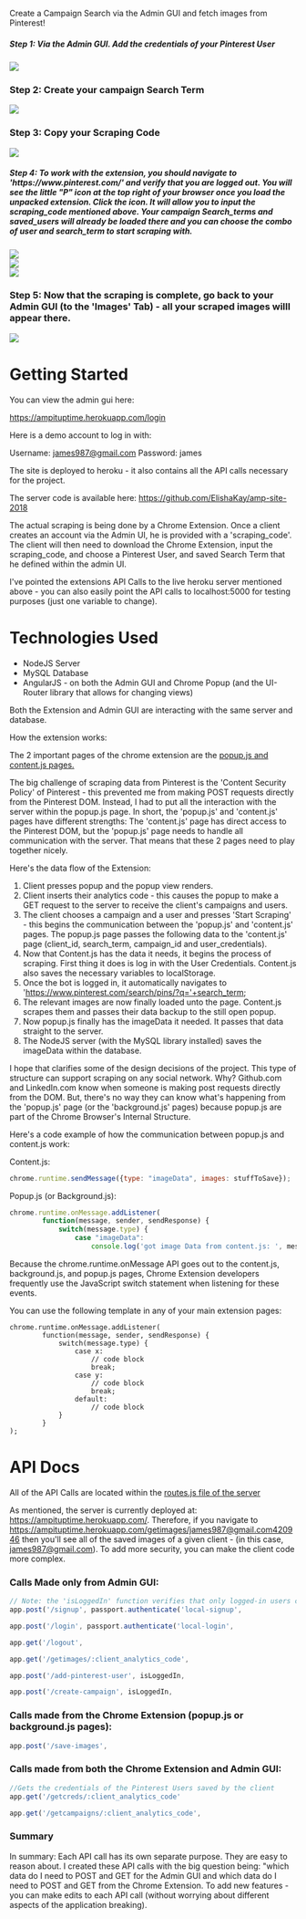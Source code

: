 Create a Campaign Search via the Admin GUI and fetch images from Pinterest!

<h5>Step 1: Via the Admin GUI. Add the credentials of your Pinterest User</h5>

<img src="img/admin-gui-add-users.png">

<br>

<h3>Step 2: Create your campaign Search Term</h3>

<img src="img/admin-gui-add-campaign-search-terms.png">

<br>

<h3>Step 3: Copy your Scraping Code</h3>

<img src="img/admin-gui-access-your-scraping-code.png">

<br>

<h5>Step 4: To work with the extension, you should navigate to 'https://www.pinterest.com/' and verify that you are logged out. You will see the little "P" icon at the top right of your browser once you load the unpacked extension. Click the icon. It will allow you to input the scraping_code mentioned above. Your campaign Search_terms and saved_users will already be loaded there and you can choose the combo of user and search_term to start scraping with.</h5>

<img src="img/bot-screenshot1.png">

<br>

<img src="img/bot-screenshot2-choose-campaign-and-user.png">

<br>

<img src="img/bot-screenshot-3-banana-pictures-saved.png">

<br>

<h3>Step 5: Now that the scraping is complete, go back to your Admin GUI (to the 'Images' Tab) - all your scraped images willl appear there.</h3>

<img src="img/admin-gui-view-images.png">

<br>

<h1>Getting Started</h1>

You can view the admin gui here:

https://ampituptime.herokuapp.com/login

Here is a demo account to log in with:

Username: james987@gmail.com
Password: james

The site is deployed to heroku - it also contains all the API calls necessary for the project.

The server code is available here: https://github.com/ElishaKay/amp-site-2018

The actual scraping is being done by a Chrome Extension. Once a client creates an account via the Admin UI, he is provided with a 'scraping_code'. The client will then need to download the Chrome Extension, input the scraping_code, and choose a Pinterest User, and saved Search Term that he defined within the admin UI.

I've pointed the extensions API Calls to the live heroku server mentioned above - you can also easily point the API calls to localhost:5000 for testing purposes (just one variable to change).


<h1>Technologies Used</h1>

- NodeJS Server
- MySQL Database
- AngularJS - on both the Admin GUI and Chrome Popup (and the UI-Router library that allows for changing views)

Both the Extension and Admin GUI are interacting with the same server and database.

How the extension works:

The 2 important pages of the chrome extension are the <a href="https://github.com/ElishaKay/pinterest_bot/tree/master/js/app">popup.js and content.js pages.</a>

The big challenge of scraping data from Pinterest is the 'Content Security Policy' of Pinterest - this prevented me from making POST requests directly from the Pinterest DOM. Instead, I had to put all the interaction with the server within the popup.js page.  In short, the 'popup.js' and 'content.js' pages have different strengths: The 'content.js' page has direct access to the Pinterest DOM, but the 'popup.js' page needs to handle all communication with the server. That means that these 2 pages need to play together nicely.

Here's the data flow of the Extension:

1. Client presses popup and the popup view renders.
2. Client inserts their analytics code - this causes the popup to make a GET request to the server to receive the client's campaigns and users.
3. The client chooses a campaign and a user and presses 'Start Scraping' - this begins the communication between the 'popup.js' and 'content.js' pages. The popup.js page passes the following data to the 'content.js' page (client_id, search_term, campaign_id and user_credentials). 
4. Now that Content.js has the data it needs, it begins the process of scraping. First thing it does is log in with the User Credentials. Content.js also saves the necessary variables to localStorage.
5. Once the bot is logged in, it automatically navigates to 'https://www.pinterest.com/search/pins/?q='+search_term;
6. The relevant images are now finally loaded unto the page. Content.js scrapes them and passes their data backup to the still open popup. 
7. Now popup.js finally has the imageData it needed. It passes that data straight to the server.
8. The NodeJS server (with the MySQL library installed) saves the imageData within the database.


I hope that clarifies some of the design decisions of the project. This type of structure can support scraping on any social network. Why? Github.com and LinkedIn.com know when someone is making post requests directly from the DOM. But, there's no way they can know what's happening from the 'popup.js' page (or the 'background.js' pages) because popup.js are part of the Chrome Browser's Internal Structure.

Here's a code example of how the communication between popup.js and content.js work:


Content.js:
```javascript
chrome.runtime.sendMessage({type: "imageData", images: stuffToSave});
```

Popup.js (or Background.js):
```javascript
chrome.runtime.onMessage.addListener(
        function(message, sender, sendResponse) {
            switch(message.type) {
                case "imageData":
                    console.log('got image Data from content.js: ', message)

```


Because the chrome.runtime.onMessage API goes out to the content.js, background.js, and popup.js pages, Chrome Extension developers frequently use the JavaScript switch statement when listening for these events.

You can use the following template in any of your main extension pages:

```
chrome.runtime.onMessage.addListener(
        function(message, sender, sendResponse) {
            switch(message.type) {
            	case x:
				    // code block
				    break;
				case y:
				    // code block
				    break;
				default:
				    // code block
            }
        }
);
```

<h1>API Docs</h1>

All of the API Calls are located within the <a href="https://github.com/ElishaKay/amp-site-2018/blob/master/app/routes.js">routes.js file of the server</a>

As mentioned, the server is currently deployed at: https://ampituptime.herokuapp.com/. Therefore, if you navigate to https://ampituptime.herokuapp.com/getimages/james987@gmail.com420946 then you'll see all of the saved images of a given client - (in this case, james987@gmail.com). To add more security, you can make the client code more complex.

<h3>Calls Made only from Admin GUI:</h3>

```javascript
// Note: the 'isLoggedIn' function verifies that only logged-in users can make the API Call
app.post('/signup', passport.authenticate('local-signup', 

app.post('/login', passport.authenticate('local-login',

app.get('/logout',

app.get('/getimages/:client_analytics_code',

app.post('/add-pinterest-user', isLoggedIn,

app.post('/create-campaign', isLoggedIn,
```

<h3>Calls made from the Chrome Extension (popup.js or background.js pages):</h3>

```javascript
app.post('/save-images', 
```

<h3>Calls made from both the Chrome Extension and Admin GUI:</h3>

```javascript
//Gets the credentials of the Pinterest Users saved by the client
app.get('/getcreds/:client_analytics_code'

app.get('/getcampaigns/:client_analytics_code', 
```

<h3>Summary</h3>

In summary: Each API call has its own separate purpose. They are easy to reason about. I created these API calls with the big question being: "which data do I need to POST and GET for the Admin GUI and which data do I need to POST and GET from the Chrome Extension. To add new features - you can make edits to each API call (without worrying about different aspects of the application breaking).
